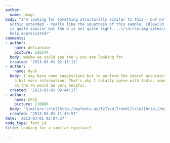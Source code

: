 ```yaml
---
author:
  name: pbags
body: "I'm looking for something structurally similar to this - but not Gotham, Trade
  Gothic extended - really like the squatness of this sample. Idlewild from Hoefler
  is quite similar but the G is not quite right....\r\n\r\n[img:sites/default/files/old-images/67a26123e2ea379bfa9f18cb7a498985_3730.jpg]\r\n\r\nany
  help appreciated!"
comments:
- author:
    name: defiantone
    picture: 126244
  body: maybe we could see the G you are looking for.
  created: '2013-03-01 02:17:11'
- author:
    name: Ryuk
  body: I may have some suggestions but to perform the search accurately, I'd need
    a bit more information. That's why I totally agree with Jodie, some information
    on the /G would be very helpful.
  created: '2013-03-01 09:44:17'
- author:
    name: CFCG
    picture: 110888
  body: "Similars:\r\n[[http://myfonts.us/TzIYvd|Trend]]\r\n[[http://myfonts.us/x0k9Y1|Frontage]]"
  created: '2013-03-01 11:49:57'
date: '2013-03-01 02:07:37'
node_type: font_id
title: Looking for a similar typeface?

---
```

